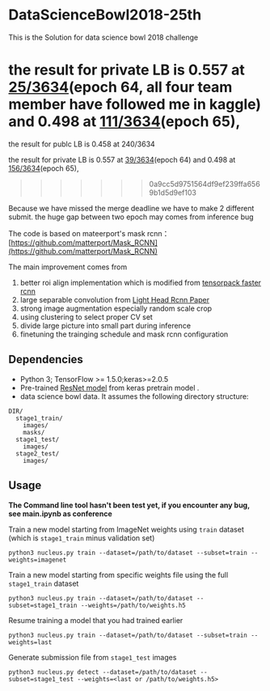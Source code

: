 # DataScienceBowl2018-25th

This is the Solution for data science bowl 2018 challenge

the result for private LB is 0.557 at [25/3634](https://www.kaggle.com/bravelucky)(epoch 64, all four team member have followed me in kaggle) and 0.498 at [111/3634](https://www.kaggle.com/algohunt)(epoch 65), 
=======
the result for publc LB is 0.458 at 240/3634

the result for private LB is 0.557 at [39/3634](https://www.kaggle.com/bravelucky)(epoch 64) and 0.498 at [156/3634](https://www.kaggle.com/algohunt)(epoch 65), 
>>>>>>> 0a9cc5d9751564df9ef239ffa6569b1d5d9ef103

Because we have missed the merge deadline we have to make 2 different submit. the huge gap between two epoch may comes from inference bug

The code is based on mateerport's mask rcnn：[https://github.com/matterport/Mask_RCNN](https://github.com/matterport/Mask_RCNN)

The main improvement comes from 
1. better roi align implementation which is modified from [tensorpack faster rcnn](https://github.com/ppwwyyxx/tensorpack/tree/master/examples/FasterRCNN)
2. large separable convolution from [Light Head Rcnn Paper](https://arxiv.org/abs/1711.07264)
2. strong image augmentation especially random scale crop
3. using clustering to select proper CV set 
4. divide large picture into small part during inference 
5. finetuning the trainging schedule and mask rcnn configuration

## Dependencies
+ Python 3; TensorFlow >= 1.5.0;keras>=2.0.5
+ Pre-trained [ResNet model](https://github.com/fchollet/deep-learning-models/releases/download/v0.2/resnet50_weights_tf_dim_ordering_tf_kernels_notop.h5) from keras pretrain model .
+ data science bowl data. It assumes the following directory structure:
```
DIR/
  stage1_train/
    images/
    masks/
  stage1_test/
    images/
  stage2_test/
    images/
```

##  Usage
**The Command line tool hasn't been test yet, if you encounter any bug, see main.ipynb as conference**

Train a new model starting from ImageNet weights using `train` dataset (which is `stage1_train` minus validation set)
```
python3 nucleus.py train --dataset=/path/to/dataset --subset=train --weights=imagenet
```

Train a new model starting from specific weights file using the full `stage1_train` dataset
```
python3 nucleus.py train --dataset=/path/to/dataset --subset=stage1_train --weights=/path/to/weights.h5
```

Resume training a model that you had trained earlier
```
python3 nucleus.py train --dataset=/path/to/dataset --subset=train --weights=last
```

Generate submission file from `stage1_test` images
```
python3 nucleus.py detect --dataset=/path/to/dataset --subset=stage1_test --weights=<last or /path/to/weights.h5>
```
